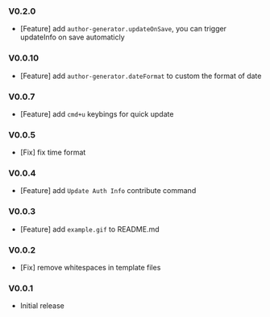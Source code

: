 ### V0.2.0

- [Feature] add `author-generator.updateOnSave`, you can trigger updateInfo on save automaticly

### V0.0.10

- [Feature] add `author-generator.dateFormat` to custom the format of date

### V0.0.7

- [Feature] add `cmd+u` keybings for quick update

### V0.0.5

- [Fix] fix time format

### V0.0.4

- [Feature] add `Update Auth Info` contribute command

### V0.0.3

- [Feature] add `example.gif` to README.md

### V0.0.2

- [Fix] remove whitespaces in template files

### V0.0.1

- Initial release
